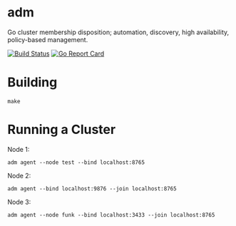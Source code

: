 # adm
Go cluster membership disposition; automation, discovery, high availability, policy-based management.

[![Build Status](https://travis-ci.org/continuul/adm.svg?branch=master)](https://travis-ci.org/continuul/adm)
[![Go Report Card](https://goreportcard.com/badge/github.com/continuul/go-cluster)](https://goreportcard.com/report/github.com/continuul/go-cluster)

# Building

```
make
```

# Running a Cluster

Node 1:

```
adm agent --node test --bind localhost:8765
```

Node 2:

```
adm agent --bind localhost:9876 --join localhost:8765
```

Node 3:

```
adm agent --node funk --bind localhost:3433 --join localhost:8765
```
